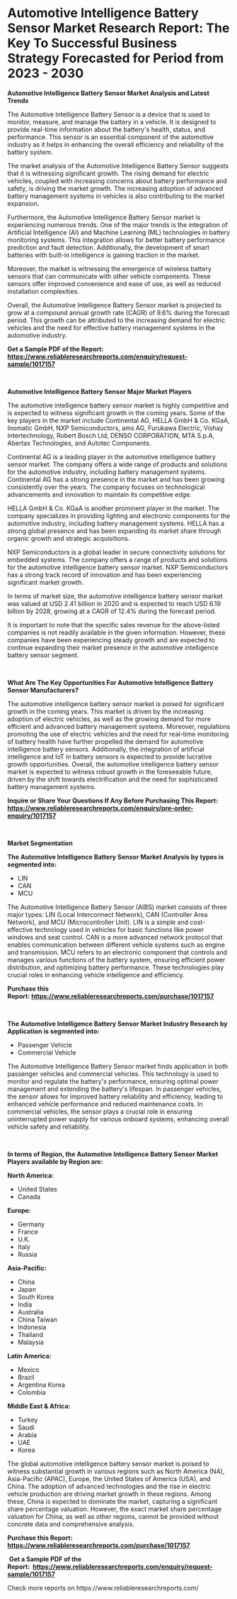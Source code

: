 <p><h1>Automotive Intelligence Battery Sensor Market Research Report: The Key To Successful Business Strategy Forecasted for Period from 2023 - 2030</h1></p><p><strong>Automotive Intelligence Battery Sensor Market Analysis and Latest Trends</strong></p>
<p><p>The Automotive Intelligence Battery Sensor is a device that is used to monitor, measure, and manage the battery in a vehicle. It is designed to provide real-time information about the battery's health, status, and performance. This sensor is an essential component of the automotive industry as it helps in enhancing the overall efficiency and reliability of the battery system.</p><p>The market analysis of the Automotive Intelligence Battery Sensor suggests that it is witnessing significant growth. The rising demand for electric vehicles, coupled with increasing concerns about battery performance and safety, is driving the market growth. The increasing adoption of advanced battery management systems in vehicles is also contributing to the market expansion.</p><p>Furthermore, the Automotive Intelligence Battery Sensor market is experiencing numerous trends. One of the major trends is the integration of Artificial Intelligence (AI) and Machine Learning (ML) technologies in battery monitoring systems. This integration allows for better battery performance prediction and fault detection. Additionally, the development of smart batteries with built-in intelligence is gaining traction in the market.</p><p>Moreover, the market is witnessing the emergence of wireless battery sensors that can communicate with other vehicle components. These sensors offer improved convenience and ease of use, as well as reduced installation complexities.</p><p>Overall, the Automotive Intelligence Battery Sensor market is projected to grow at a compound annual growth rate (CAGR) of 9.6% during the forecast period. This growth can be attributed to the increasing demand for electric vehicles and the need for effective battery management systems in the automotive industry.</p></p>
<p><strong>Get a Sample PDF of the Report:&nbsp; <a href="https://www.reliableresearchreports.com/enquiry/request-sample/1017157">https://www.reliableresearchreports.com/enquiry/request-sample/1017157</a></strong></p>
<p>&nbsp;</p>
<p><strong>Automotive Intelligence Battery Sensor Major Market Players</strong></p>
<p><p>The automotive intelligence battery sensor market is highly competitive and is expected to witness significant growth in the coming years. Some of the key players in the market include Continental AG, HELLA GmbH & Co. KGaA, Inomatic GmbH, NXP Semiconductors, ams AG, Furukawa Electric, Vishay Intertechnology, Robert Bosch Ltd, DENSO CORPORATION, MTA S.p.A, Abertax Technologies, and Autotec Components.</p><p>Continental AG is a leading player in the automotive intelligence battery sensor market. The company offers a wide range of products and solutions for the automotive industry, including battery management systems. Continental AG has a strong presence in the market and has been growing consistently over the years. The company focuses on technological advancements and innovation to maintain its competitive edge.</p><p>HELLA GmbH & Co. KGaA is another prominent player in the market. The company specializes in providing lighting and electronic components for the automotive industry, including battery management systems. HELLA has a strong global presence and has been expanding its market share through organic growth and strategic acquisitions.</p><p>NXP Semiconductors is a global leader in secure connectivity solutions for embedded systems. The company offers a range of products and solutions for the automotive intelligence battery sensor market. NXP Semiconductors has a strong track record of innovation and has been experiencing significant market growth.</p><p>In terms of market size, the automotive intelligence battery sensor market was valued at USD 2.41 billion in 2020 and is expected to reach USD 6.19 billion by 2028, growing at a CAGR of 12.4% during the forecast period.</p><p>It is important to note that the specific sales revenue for the above-listed companies is not readily available in the given information. However, these companies have been experiencing steady growth and are expected to continue expanding their market presence in the automotive intelligence battery sensor segment.</p></p>
<p>&nbsp;</p>
<p><strong>What Are The Key Opportunities For Automotive Intelligence Battery Sensor Manufacturers?</strong></p>
<p><p>The automotive intelligence battery sensor market is poised for significant growth in the coming years. This market is driven by the increasing adoption of electric vehicles, as well as the growing demand for more efficient and advanced battery management systems. Moreover, regulations promoting the use of electric vehicles and the need for real-time monitoring of battery health have further propelled the demand for automotive intelligence battery sensors. Additionally, the integration of artificial intelligence and IoT in battery sensors is expected to provide lucrative growth opportunities. Overall, the automotive intelligence battery sensor market is expected to witness robust growth in the foreseeable future, driven by the shift towards electrification and the need for sophisticated battery management systems.</p></p>
<p><strong>Inquire or Share Your Questions If Any Before Purchasing This Report: <a href="https://www.reliableresearchreports.com/enquiry/pre-order-enquiry/1017157">https://www.reliableresearchreports.com/enquiry/pre-order-enquiry/1017157</a></strong></p>
<p>&nbsp;</p>
<p><strong>Market Segmentation</strong></p>
<p><strong>The Automotive Intelligence Battery Sensor Market Analysis by types is segmented into:</strong></p>
<p><ul><li>LIN</li><li>CAN</li><li>MCU</li></ul></p>
<p><p>The Automotive Intelligence Battery Sensor (AIBS) market consists of three major types: LIN (Local Interconnect Network), CAN (Controller Area Network), and MCU (Microcontroller Unit). LIN is a simple and cost-effective technology used in vehicles for basic functions like power windows and seat control. CAN is a more advanced network protocol that enables communication between different vehicle systems such as engine and transmission. MCU refers to an electronic component that controls and manages various functions of the battery system, ensuring efficient power distribution, and optimizing battery performance. These technologies play crucial roles in enhancing vehicle intelligence and efficiency.</p></p>
<p><strong>Purchase this Report:&nbsp;<a href="https://www.reliableresearchreports.com/purchase/1017157">https://www.reliableresearchreports.com/purchase/1017157</a></strong></p>
<p>&nbsp;</p>
<p><strong>The Automotive Intelligence Battery Sensor Market Industry Research by Application is segmented into:</strong></p>
<p><ul><li>Passenger Vehicle</li><li>Commercial Vehicle</li></ul></p>
<p><p>The Automotive Intelligence Battery Sensor market finds application in both passenger vehicles and commercial vehicles. This technology is used to monitor and regulate the battery's performance, ensuring optimal power management and extending the battery's lifespan. In passenger vehicles, the sensor allows for improved battery reliability and efficiency, leading to enhanced vehicle performance and reduced maintenance costs. In commercial vehicles, the sensor plays a crucial role in ensuring uninterrupted power supply for various onboard systems, enhancing overall vehicle safety and reliability.</p></p>
<p>&nbsp;</p>
<p><strong>In terms of Region, the Automotive Intelligence Battery Sensor Market Players available by Region are:</strong></p>
<p>
    <p> <strong> North America: </strong>
        <ul>
            <li>United States</li>
            <li>Canada</li>
        </ul>
        </p> 
    <p> <strong> Europe: </strong>
        <ul>
            <li>Germany</li>
            <li>France</li>
            <li>U.K.</li>
            <li>Italy</li>
            <li>Russia</li>
        </ul>
        </p> 
    <p> <strong> Asia-Pacific: </strong>
        <ul>
            <li>China</li>
            <li>Japan</li>
            <li>South Korea</li>
            <li>India</li>
            <li>Australia</li>
            <li>China Taiwan</li>
            <li>Indonesia</li>
            <li>Thailand</li>
            <li>Malaysia</li>
        </ul>
        </p> 
    <p> <strong> Latin America: </strong>
        <ul>
            <li>Mexico</li>
            <li>Brazil</li>
            <li>Argentina Korea</li>
            <li>Colombia</li>
        </ul>
        </p> 
    <p> <strong> Middle East & Africa: </strong>
        <ul>
            <li>Turkey</li>
            <li>Saudi</li>
            <li>Arabia</li>
            <li>UAE</li>
            <li>Korea</li>
        </ul>
    </p>
    </p>
<p><p>The global automotive intelligence battery sensor market is poised to witness substantial growth in various regions such as North America (NA), Asia-Pacific (APAC), Europe, the United States of America (USA), and China. The adoption of advanced technologies and the rise in electric vehicle production are driving market growth in these regions. Among these, China is expected to dominate the market, capturing a significant share percentage valuation. However, the exact market share percentage valuation for China, as well as other regions, cannot be provided without concrete data and comprehensive analysis.</p></p>
<p><strong>Purchase this Report: <a href="https://www.reliableresearchreports.com/purchase/1017157">https://www.reliableresearchreports.com/purchase/1017157</a></strong></p>
<p>&nbsp;<strong>Get a Sample PDF of the Report:&nbsp;&nbsp;<a href="https://www.reliableresearchreports.com/enquiry/request-sample/1017157">https://www.reliableresearchreports.com/enquiry/request-sample/1017157</a></strong></p>
<p><strong></strong></p>
<p>Check more reports on https://www.reliableresearchreports.com/</p>
